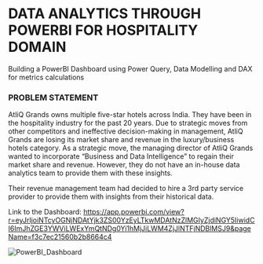 # DATA ANALYTICS THROUGH POWERBI FOR HOSPITALITY DOMAIN

Building a PowerBI Dashboard using Power Query, Data Modelling and DAX for metrics calculations

### PROBLEM STATEMENT
AtliQ Grands owns multiple five-star hotels across India. They have been in the hospitality industry for the past 20 years. Due to strategic moves from other competitors and ineffective decision-making in management, AtliQ Grands are losing its market share and revenue in the luxury/business hotels category. As a strategic move, the managing director of AtliQ Grands wanted to incorporate “Business and Data Intelligence” to regain their market share and revenue. However, they do not have an in-house data analytics team to provide them with these insights.

Their revenue management team had decided to hire a 3rd party service provider to provide them with insights from their historical data.




Link to the Dashboard: https://app.powerbi.com/view?r=eyJrIjoiNTcyOGNjNDAtYjk3ZS00YzEyLTkwMDAtNzZlMGIyZjdiNGY5IiwidCI6ImJhZGE3YWViLWExYmQtNDg0Yi1hMjJiLWM4ZjJlNTFjNDBlMSJ9&pageName=f3c7ec21560b2b8664c4

![PowerBI_Dashboard](https://github.com/user-attachments/assets/5c4abe2f-affc-44cf-81e4-8b3c0adbbf66)
